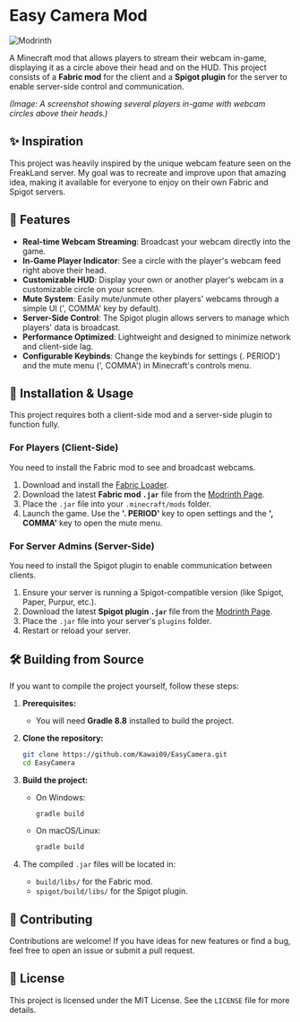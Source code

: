 # Easy Camera Mod

![Modrinth](https://img.shields.io/modrinth/dt/easycamera?color=00AF5C&label=downloads&logo=modrinth)

A Minecraft mod that allows players to stream their webcam in-game, displaying it as a circle above their head and on the HUD. This project consists of a **Fabric mod** for the client and a **Spigot plugin** for the server to enable server-side control and communication.

*(Image: A screenshot showing several players in-game with webcam circles above their heads.)*

## ✨ Inspiration

This project was heavily inspired by the unique webcam feature seen on the FreakLand server. My goal was to recreate and improve upon that amazing idea, making it available for everyone to enjoy on their own Fabric and Spigot servers.

## 🚀 Features

- **Real-time Webcam Streaming**: Broadcast your webcam directly into the game.
- **In-Game Player Indicator**: See a circle with the player's webcam feed right above their head.
- **Customizable HUD**: Display your own or another player's webcam in a customizable circle on your screen.
- **Mute System**: Easily mute/unmute other players' webcams through a simple UI (', COMMA' key by default).
- **Server-Side Control**: The Spigot plugin allows servers to manage which players' data is broadcast.
- **Performance Optimized**: Lightweight and designed to minimize network and client-side lag.
- **Configurable Keybinds**: Change the keybinds for settings (. PERIOD') and the mute menu (', COMMA') in Minecraft's controls menu.

## 🔧 Installation & Usage

This project requires both a client-side mod and a server-side plugin to function fully.

### For Players (Client-Side)

You need to install the Fabric mod to see and broadcast webcams.

1.  Download and install the [Fabric Loader](https://fabricmc.net/use/installer/).
2.  Download the latest **Fabric mod `.jar`** file from the [Modrinth Page](https://modrinth.com/plugin/easycamera).
3.  Place the `.jar` file into your `.minecraft/mods` folder.
4.  Launch the game. Use the **'. PERIOD'** key to open settings and the **', COMMA'** key to open the mute menu.

### For Server Admins (Server-Side)

You need to install the Spigot plugin to enable communication between clients.

1.  Ensure your server is running a Spigot-compatible version (like Spigot, Paper, Purpur, etc.).
2.  Download the latest **Spigot plugin `.jar`** file from the [Modrinth Page](https://modrinth.com/plugin/easycamera).
3.  Place the `.jar` file into your server's `plugins` folder.
4.  Restart or reload your server.

## 🛠️ Building from Source

If you want to compile the project yourself, follow these steps:

1.  **Prerequisites:**
    - You will need **Gradle 8.8** installed to build the project.

2.  **Clone the repository:**
    ```sh
    git clone https://github.com/Kawai09/EasyCamera.git
    cd EasyCamera
    ```

3.  **Build the project:**
    - On Windows:
      ```sh
      gradle build
      ```
    - On macOS/Linux:
      ```sh
      gradle build
      ```

4.  The compiled `.jar` files will be located in:
    - `build/libs/` for the Fabric mod.
    - `spigot/build/libs/` for the Spigot plugin.

## 🙌 Contributing

Contributions are welcome! If you have ideas for new features or find a bug, feel free to open an issue or submit a pull request.

## 📄 License

This project is licensed under the MIT License. See the `LICENSE` file for more details. 